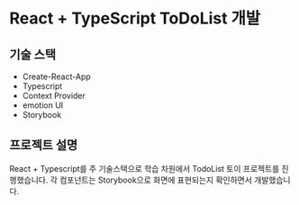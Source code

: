 # React + TypeScript ToDoList 개발

## 기술 스택

- Create-React-App
- Typescript
- Context Provider
- emotion UI
- Storybook


## 프로젝트 설명
React + Typescript를 주 기술스택으로 학습 차원에서 TodoList 토이 프로젝트를 진행했습니다.
각 컴포넌트는 Storybook으로 화면에 표현되는지 확인하면서 개발했습니다.


## 